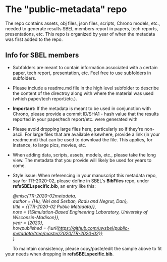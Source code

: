 # The "public-metadata" repo
The repo contains assets, obj files, json files, scripts, Chrono models, etc., needed to generate results SBEL members report in papers, tech reports, presentations, etc.
This repo is organized by year of when the metadata was first added to the repo.

## Info for SBEL members
- Subfolders are meant to contain information associated with a certain paper, tech report, presentation, etc. Feel free to use subfolders in subfolders.
- Please include a readme.md file in the high level subfolder to describe the content of the directroy along with where the material was used (which paper/tech report/etc.).
- **Important:** If the metadata is meant to be used in conjunction with Chrono, please provide a commit ID/SHA1 - hash value that the results reported in your paper/tech report/etc. were generated with
- Please avoid dropping large files here, particularly so if they're non-ascii. For large files that are available elsewhere, provide a link (in your readme.md) that can be used to download the file. This applies, for instance, to large pics, movies, etc.
- When adding data, scripts, assets, models, etc., please take the long view. The metadata that you provide will likely be used for years to come. 
- Style issue: When referencing in your manuscript this metadata repo, say for TR-2020-02, please define in SBEL's **BibFiles** repo, under **refsSBELspecific.bib**, an entry like this:

  *@misc{TR-2020-02metadata, \
  author = {Hu, Wei and Serban, Radu and Negrut, Dan}, \
  title = {{TR-2020-02 Public Metadata}}, \
  note              = {{Simulation-Based Engineering Laboratory, University of Wisconsin-Madison}}, \
  year              = {2020}, \
  howpublished      = {\url{https://github.com/uwsbel/public-metadata/tree/master/2020/TR-2020-02}} \
  }*

&nbsp;&nbsp;&nbsp;&nbsp;&nbsp;&nbsp;To maintain consistency, please copy/paste/edit the sample above to fit your needs when dropping in **refsSBELspecific.bib**.
